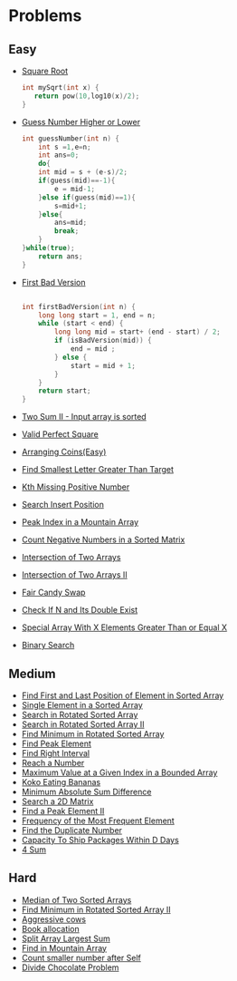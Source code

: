 # Problems

## Easy

- [Square Root](https://leetcode.com/problems/sqrtx/)

    ```cpp
    int mySqrt(int x) {
       return pow(10,log10(x)/2);
    }

    ```

- [Guess Number Higher or Lower](https://leetcode.com/problems/guess-number-higher-or-lower/)

    ```cpp
    int guessNumber(int n) {
        int s =1,e=n;
        int ans=0;
        do{
        int mid = s + (e-s)/2;
        if(guess(mid)==-1){
            e = mid-1;
        }else if(guess(mid)==1){
            s=mid+1;
        }else{
            ans=mid;
            break;
        }
    }while(true);
        return ans;
    }
    ```

- [First Bad Version](https://leetcode.com/problems/first-bad-version/)

    ```cpp

  int firstBadVersion(int n) {
        long long start = 1, end = n;
        while (start < end) {
            long long mid = start+ (end - start) / 2;
            if (isBadVersion(mid)) {
                end = mid ;
            } else {
                start = mid + 1;
            }
        }
        return start;
    } 
    ```

- [Two Sum II - Input array is sorted](https://leetcode.com/problems/two-sum-ii-input-array-is-sorted/)
- [Valid Perfect Square](https://leetcode.com/problems/valid-perfect-square/)
- [Arranging Coins(Easy)](https://leetcode.com/problems/arranging-coins/)
- [Find Smallest Letter Greater Than Target](https://leetcode.com/problems/find-smallest-letter-greater-than-target/)
- [Kth Missing Positive Number](https://leetcode.com/problems/kth-missing-positive-number/)
- [Search Insert Position](https://leetcode.com/problems/search-insert-position/)
- [Peak Index in a Mountain Array](https://leetcode.com/problems/peak-index-in-a-mountain-array/)
- [Count Negative Numbers in a Sorted Matrix](https://leetcode.com/problems/count-negative-numbers-in-a-sorted-matrix/)
- [Intersection of Two Arrays](https://leetcode.com/problems/intersection-of-two-arrays/)
- [Intersection of Two Arrays II](https://leetcode.com/problems/intersection-of-two-arrays-ii/)
- [Fair Candy Swap](https://leetcode.com/problems/fair-candy-swap/)
- [Check If N and Its Double Exist](https://leetcode.com/problems/check-if-n-and-its-double-exist/)
- [Special Array With X Elements Greater Than or Equal X](https://leetcode.com/problems/special-array-with-x-elements-greater-than-or-equal-x/)
- [Binary Search](https://leetcode.com/problems/binary-search/)

## Medium

- [Find First and Last Position of Element in Sorted Array](https://leetcode.com/problems/find-first-and-last-position-of-element-in-sorted-array/)
- [Single Element in a Sorted Array](https://leetcode.com/problems/single-element-in-a-sorted-array/)
- [Search in Rotated Sorted Array](https://leetcode.com/problems/search-in-rotated-sorted-array/)
- [Search in Rotated Sorted Array II](https://leetcode.com/problems/search-in-rotated-sorted-array-ii/)
- [Find Minimum in Rotated Sorted Array](https://leetcode.com/problems/find-minimum-in-rotated-sorted-array/)
- [Find Peak Element](https://leetcode.com/problems/find-peak-element/)
- [Find Right Interval](https://leetcode.com/problems/find-right-interval/)
- [Reach a Number](https://leetcode.com/problems/reach-a-number/)
- [Maximum Value at a Given Index in a Bounded Array](https://leetcode.com/problems/maximum-value-at-a-given-index-in-a-bounded-array/)
- [Koko Eating Bananas](https://leetcode.com/problems/koko-eating-bananas/)
- [Minimum Absolute Sum Difference](https://leetcode.com/problems/minimum-absolute-sum-difference/)
- [Search a 2D Matrix](https://leetcode.com/problems/search-a-2d-matrix/)
- [Find a Peak Element II](https://leetcode.com/problems/find-a-peak-element-ii/)
- [Frequency of the Most Frequent Element](https://leetcode.com/problems/frequency-of-the-most-frequent-element/)
- [Find the Duplicate Number](https://leetcode.com/problems/find-the-duplicate-number/)
- [Capacity To Ship Packages Within D Days](https://leetcode.com/problems/capacity-to-ship-packages-within-d-days/)
- [4 Sum](https://leetcode.com/problems/4sum/)

## Hard

- [Median of Two Sorted Arrays](https://leetcode.com/problems/median-of-two-sorted-arrays/)
- [Find Minimum in Rotated Sorted Array II](https://leetcode.com/problems/find-minimum-in-rotated-sorted-array-ii/)
- [Aggressive cows](https://www.spoj.com/problems/AGGRCOW/)
- [Book allocation](https://www.geeksforgeeks.org/allocate-minimum-number-pages/)
- [Split Array Largest Sum](https://leetcode.com/problems/split-array-largest-sum/)
- [Find in Mountain Array](https://leetcode.com/problems/find-in-mountain-array/)
- [Count smaller number after Self](https://leetcode.com/problems/count-of-smaller-numbers-after-self/)
- [Divide Chocolate Problem](https://curiouschild.github.io/leetcode/2019/06/21/divide-chocolate.html)
